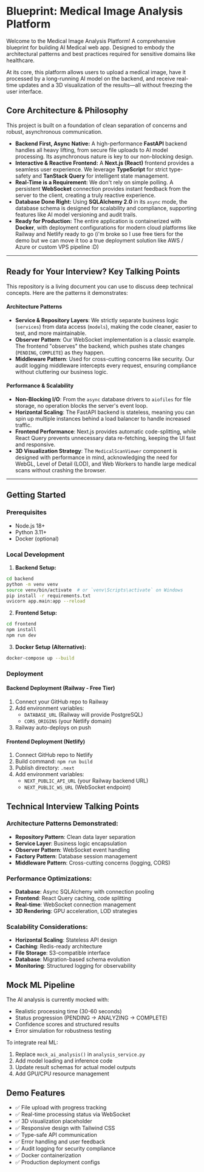 # Blueprint: Medical Image Analysis Platform

Welcome to the Medical Image Analysis Platform! A comprehensive blueprint for building AI Medical web app. Designed to embody the architectural patterns and best practices required for sensitive domains like healthcare.

At its core, this platform allows users to upload a medical image, have it processed by a long-running AI model on the backend, and receive real-time updates and a 3D visualization of the results—all without freezing the user interface.

## Core Architecture & Philosophy

This project is built on a foundation of clean separation of concerns and robust, asynchronous communication.

-   **Backend First, Async Native:** A high-performance **FastAPI** backend handles all heavy lifting, from secure file uploads to AI model processing. Its asynchronous nature is key to our non-blocking design.
-   **Interactive & Reactive Frontend:** A **Next.js (React)** frontend provides a seamless user experience. We leverage **TypeScript** for strict type-safety and **TanStack Query** for intelligent state management.
-   **Real-Time is a Requirement:** We don't rely on simple polling. A persistent **WebSocket** connection provides instant feedback from the server to the client, creating a truly reactive experience.
-   **Database Done Right:** Using **SQLAlchemy 2.0** in its `async` mode, the database schema is designed for scalability and compliance, supporting features like AI model versioning and audit trails.
-   **Ready for Production:** The entire application is containerized with **Docker**, with deployment configurations for modern cloud platforms like Railway and Netlify ready to go (i'm broke so I use free tiers for the demo but we can move it too a true deployment solution like AWS / Azure or custom VPS pipeline :D)

---

## Ready for Your Interview? Key Talking Points

This repository is a living document you can use to discuss deep technical concepts. Here are the patterns it demonstrates:

#### **Architecture Patterns**
*   **Service & Repository Layers**: We strictly separate business logic (`services`) from data access (`models`), making the code cleaner, easier to test, and more maintainable.
*   **Observer Pattern**: Our WebSocket implementation is a classic example. The frontend "observes" the backend, which pushes state changes (`PENDING`, `COMPLETE`) as they happen.
*   **Middleware Pattern**: Used for cross-cutting concerns like security. Our audit logging middleware intercepts every request, ensuring compliance without cluttering our business logic.

#### **Performance & Scalability**
*   **Non-Blocking I/O**: From the `async` database drivers to `aiofiles` for file storage, no operation blocks the server's event loop.
*   **Horizontal Scaling**: The FastAPI backend is stateless, meaning you can spin up multiple instances behind a load balancer to handle increased traffic.
*   **Frontend Performance**: Next.js provides automatic code-splitting, while React Query prevents unnecessary data re-fetching, keeping the UI fast and responsive.
*   **3D Visualization Strategy**: The `MedicalScanViewer` component is designed with performance in mind, acknowledging the need for WebGL, Level of Detail (LOD), and Web Workers to handle large medical scans without crashing the browser.

---

## Getting Started

### Prerequisites
- Node.js 18+
- Python 3.11+
- Docker (optional)

### Local Development

1. **Backend Setup:**
```bash
cd backend
python -m venv venv
source venv/bin/activate  # or `venv\Scripts\activate` on Windows
pip install -r requirements.txt
uvicorn app.main:app --reload
```

2. **Frontend Setup:**
```bash
cd frontend
npm install
npm run dev
```

3. **Docker Setup (Alternative):**
```bash
docker-compose up --build
```

### Deployment

#### Backend Deployment (Railway - Free Tier)
1. Connect your GitHub repo to Railway
2. Add environment variables:
   - `DATABASE_URL` (Railway will provide PostgreSQL)
   - `CORS_ORIGINS` (your Netlify domain)
3. Railway auto-deploys on push

#### Frontend Deployment (Netlify)
1. Connect GitHub repo to Netlify
2. Build command: `npm run build`
3. Publish directory: `.next`
4. Add environment variables:
   - `NEXT_PUBLIC_API_URL` (your Railway backend URL)
   - `NEXT_PUBLIC_WS_URL` (WebSocket endpoint)

## Technical Interview Talking Points

### Architecture Patterns Demonstrated:
- **Repository Pattern**: Clean data layer separation
- **Service Layer**: Business logic encapsulation  
- **Observer Pattern**: WebSocket event handling
- **Factory Pattern**: Database session management
- **Middleware Pattern**: Cross-cutting concerns (logging, CORS)

### Performance Optimizations:
- **Database**: Async SQLAlchemy with connection pooling
- **Frontend**: React Query caching, code splitting
- **Real-time**: WebSocket connection management
- **3D Rendering**: GPU acceleration, LOD strategies

### Scalability Considerations:
- **Horizontal Scaling**: Stateless API design
- **Caching**: Redis-ready architecture
- **File Storage**: S3-compatible interface
- **Database**: Migration-based schema evolution
- **Monitoring**: Structured logging for observability

## Mock ML Pipeline

The AI analysis is currently mocked with:
- Realistic processing time (30-60 seconds)
- Status progression (PENDING → ANALYZING → COMPLETE)
- Confidence scores and structured results
- Error simulation for robustness testing

To integrate real ML:
1. Replace `mock_ai_analysis()` in `analysis_service.py`
2. Add model loading and inference code
3. Update result schemas for actual model outputs
4. Add GPU/CPU resource management

## Demo Features

- ✅ File upload with progress tracking
- ✅ Real-time processing status via WebSocket
- ✅ 3D visualization placeholder
- ✅ Responsive design with Tailwind CSS
- ✅ Type-safe API communication
- ✅ Error handling and user feedback
- ✅ Audit logging for security compliance
- ✅ Docker containerization
- ✅ Production deployment configs
